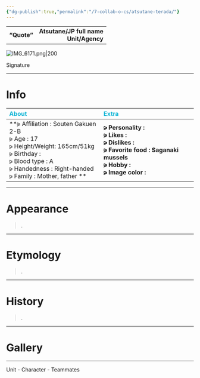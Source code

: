 ```yaml
---
{"dg-publish":true,"permalink":"/7-collab-o-cs/atsutane-terada/"}
---
```



|  |  |
|:--- | ---:|
| **“Quote”**    | **Atsutane/JP full name <br> Unit/Agency**    |

![IMG_6171.png|200](/img/user/%E2%80%94%E2%80%94%E2%80%94%E2%80%94%E2%80%94%E2%80%94%E2%80%94%E2%80%94%E2%80%94/IMG_6171.png)

Signature

***

# Info

| <span style="color: #10B5D6;">About</span> | <span style="color: #10B5D6;">Extra</span>|
|:----- |:----- |
|**⪩ Affiliation : Souten Gakuen 2-B <br> ⪩ Age : 17 <br> ⪩ Height/Weight: 165cm/51kg <br> ⪩ Birthday :  <br> ⪩ Blood type : A <br> ⪩ Handedness : Right-handed <br> ⪩ Family : Mother, father **       |**⪩ Personality : <br> ⪩ Likes : <br> ⪩ Dislikes : <br> ⪩ Favorite food : Saganaki mussels <br> ⪩ Hobby : <br> ⪩ Image color :**

***

# Appearance

> .

****

# Etymology

> .

****

# History

> .

****

# Gallery



***

Unit - Character - Teammates


